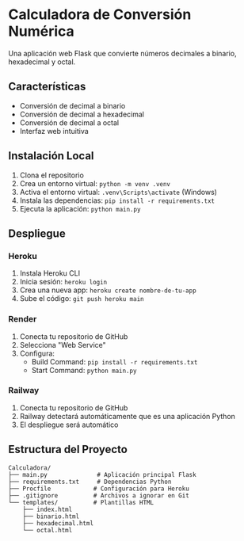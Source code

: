 # Calculadora de Conversión Numérica

Una aplicación web Flask que convierte números decimales a binario, hexadecimal y octal.

## Características

- Conversión de decimal a binario
- Conversión de decimal a hexadecimal
- Conversión de decimal a octal
- Interfaz web intuitiva

## Instalación Local

1. Clona el repositorio
2. Crea un entorno virtual: `python -m venv .venv`
3. Activa el entorno virtual: `.venv\Scripts\activate` (Windows)
4. Instala las dependencias: `pip install -r requirements.txt`
5. Ejecuta la aplicación: `python main.py`

## Despliegue

### Heroku

1. Instala Heroku CLI
2. Inicia sesión: `heroku login`
3. Crea una nueva app: `heroku create nombre-de-tu-app`
4. Sube el código: `git push heroku main`

### Render

1. Conecta tu repositorio de GitHub
2. Selecciona "Web Service"
3. Configura:
   - Build Command: `pip install -r requirements.txt`
   - Start Command: `python main.py`

### Railway

1. Conecta tu repositorio de GitHub
2. Railway detectará automáticamente que es una aplicación Python
3. El despliegue será automático

## Estructura del Proyecto

```
Calculadora/
├── main.py              # Aplicación principal Flask
├── requirements.txt     # Dependencias Python
├── Procfile            # Configuración para Heroku
├── .gitignore          # Archivos a ignorar en Git
└── templates/          # Plantillas HTML
    ├── index.html
    ├── binario.html
    ├── hexadecimal.html
    └── octal.html
```